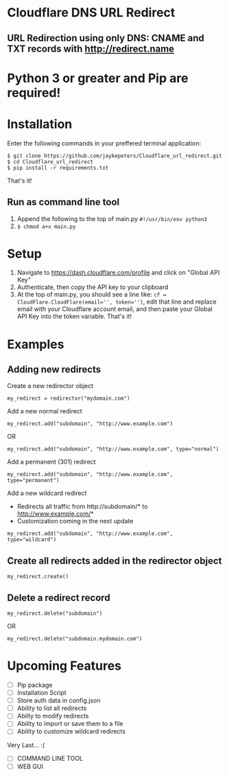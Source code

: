 # Cloudflare DNS URL Redirect
## URL Redirection using only DNS: CNAME and TXT records with http://redirect.name

# Python 3 or greater and Pip are required!
# Installation
Enter the following commands in your preffered terminal application:
```
$ git clone https://github.com/jaykepeters/Cloudflare_url_redirect.git
$ cd Cloudflare_url_redirect
$ pip install -r requirements.txt
```
That's it! 
## Run as command line tool
1. Append the following to the top of main.py `#!/usr/bin/env python3`
2. `$ chmod a+x main.py`

# Setup
1. Navigate to https://dash.cloudflare.com/profile and click on "Global API Key"
2. Authenticate, then copy the API key to your clipboard
3. At the top of main.py, you should see a line like: `cf = CloudFlare.CloudFlare(email='', token='')`, edit that line and replace email with your Cloudflare account email, and then paste your Global API Key into the token variable. That's it! 

# Examples
## Adding new redirects
Create a new redirector object
```
my_redirect = redirector("mydomain.com")
```

Add a new normal redirect
```
my_redirect.add("subdomain", "http://www.example.com")
```
OR
```
my_redirect.add("subdomain", "http://www.example.com", type="normal")
```

Add a permanent (301) redirect
```
my_redirect.add("subdomain", "http://www.example.com", type="permanent")
```
Add a new wildcard redirect 
- Redirects all traffic from http://subdomain/* to http://www.example.com/*
- Customization coming in the next update
```
my_redirect.add("subdomain", "http://www.example.com", type="wildcard")
```

## Create all redirects added in the redirector object
```
my_redirect.create()
```

## Delete a redirect record
```
my_redirect.delete("subdomain")
```
OR
```
my_redirect.delete("subdomain.mydomain.com")
```

# Upcoming Features
- [ ] Pip package
- [ ] Installation Script
- [ ] Store auth data in config.json
- [ ] Ability to list all redirects
- [ ] Abilty to modify redirects
- [ ] Ability to import or save them to a file
- [ ] Ability to customize wildcard redirects

Very Last... :(
- [ ] COMMAND LINE TOOL
- [ ] WEB GUI
